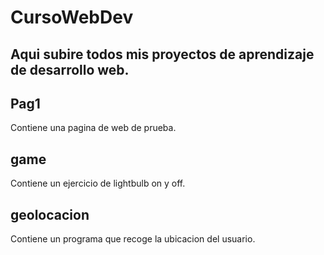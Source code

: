 # CursoWebDev

## Aqui subire todos mis proyectos de aprendizaje de desarrollo web.

## Pag1

Contiene una pagina de web de prueba.

## game

Contiene un ejercicio de lightbulb on y off.

## geolocacion

Contiene un programa que recoge la ubicacion del usuario.
